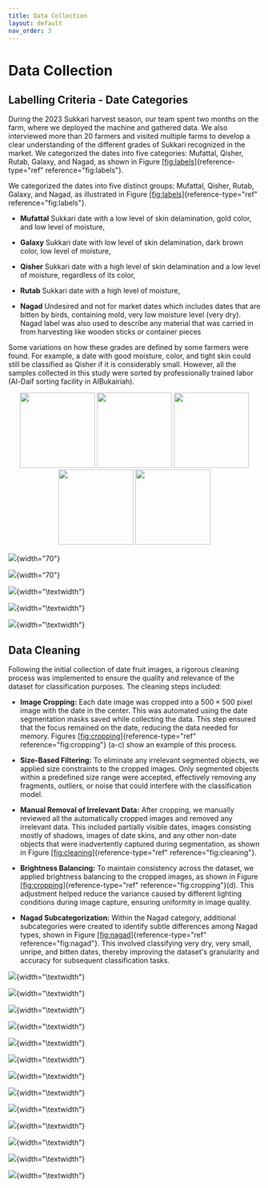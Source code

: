```yaml
---
title: Data Collection
layout: default
nav_order: 3
---
```


# Data Collection

## Labelling Criteria - Date Categories

During the 2023 Sukkari harvest season, our team spent two months on the
farm, where we deployed the machine and gathered data. We also
interviewed more than 20 farmers and visited multiple farms to develop a
clear understanding of the different grades of Sukkari recognized in the
market. We categorized the dates into five categories: Mufattal, Qisher,
Rutab, Galaxy, and Nagad, as shown in Figure
[\[fig:labels\]](#fig:labels){reference-type="ref"
reference="fig:labels"}.

We categorized the dates into five distinct groups: Mufattal, Qisher,
Rutab, Galaxy, and Nagad, as illustrated in Figure
[\[fig:labels\]](#fig:labels){reference-type="ref"
reference="fig:labels"}.

-   **Mufattal** Sukkari date with a low level of skin delamination,
    gold color, and low level of moisture,

-   **Galaxy** Sukkari date with low level of skin delamination, dark
    brown color, low level of moisture,

-   **Qisher** Sukkari date with a high level of skin delamination and a
    low level of moisture, regardless of its color,

-   **Rutab** Sukkari date with a high level of moisture,

-   **Nagad** Undesired and not for market dates which includes dates
    that are bitten by birds, containing mold, very low moisture level
    (very dry). Nagad label was also used to describe any material that
    was carried in from harvesting like wooden sticks or container
    pieces

Some variations on how these grades are defined by some farmers were
found. For example, a date with good moisture, color, and tight skin
could still be classified as Qisher if it is considerably small.
However, all the samples collected in this study were sorted by
professionally trained labor (Al-Daif sorting facility in AlBukairiah).

<p align="center">
  <img src="assets/images/Mufattal.png" width="150" text="Mufattal">
  <img src="assets/images/Qisher.png" width="150" text="Qisher">
  <img src="assets/images/Rutab.png" width="150" text="Rutab">
  <img src="assets/images/Galaxy.png" width="150" text="Galaxy">
  <img src="assets/images/Nagad.png" width="150" text="Nagad">
</p>

![](assets/images/Mufattal.png){width="70"}

![](assets/images/Qisher.png){width="70"}

![](assets/images/Rutab.png){width="\\textwidth"}

![](assets/images/Galaxy.png){width="\\textwidth"}

![](assets/images/Nagad.png){width="\\textwidth"}

## Data Cleaning

Following the initial collection of date fruit images, a rigorous
cleaning process was implemented to ensure the quality and relevance of
the dataset for classification purposes. The cleaning steps included:

-   **Image Cropping:** Each date image was cropped into a
    $500\times 500$ pixel image with the date in the center. This was
    automated using the date segmentation masks saved while collecting
    the data. This step ensured that the focus remained on the date,
    reducing the data needed for memory. Figures
    [\[fig:cropping\]](#fig:cropping){reference-type="ref"
    reference="fig:cropping"} (a-c) show an example of this process.

-   **Size-Based Filtering:** To eliminate any irrelevant segmented
    objects, we applied size constraints to the cropped images. Only
    segmented objects within a predefined size range were accepted,
    effectively removing any fragments, outliers, or noise that could
    interfere with the classification model.

-   **Manual Removal of Irrelevant Data:** After cropping, we manually
    reviewed all the automatically cropped images and removed any
    irrelevant data. This included partially visible dates, images
    consisting mostly of shadows, images of date skins, and any other
    non-date objects that were inadvertently captured during
    segmentation, as shown in Figure
    [\[fig:cleaning\]](#fig:cleaning){reference-type="ref"
    reference="fig:cleaning"}.

-   **Brightness Balancing:** To maintain consistency across the
    dataset, we applied brightness balancing to the cropped images, as
    shown in Figure
    [\[fig:cropping\]](#fig:cropping){reference-type="ref"
    reference="fig:cropping"}(d). This adjustment helped reduce the
    variance caused by different lighting conditions during image
    capture, ensuring uniformity in image quality.

-   **Nagad Subcategorization:** Within the Nagad category, additional
    subcategories were created to identify subtle differences among
    Nagad types, shown in Figure
    [\[fig:nagad\]](#fig:nagad){reference-type="ref"
    reference="fig:nagad"}. This involved classifying very dry, very
    small, unripe, and bitten dates, thereby improving the dataset's
    granularity and accuracy for subsequent classification tasks.

![](assets/images/mask_0014_box.png){width="\\textwidth"}

![](assets/images/bgrimg_0014_box.png){width="\\textwidth"}

![](assets/images/CR_DateImage_bgrimg_0014.png){width="\\textwidth"}

![](assets/images/WB_DateImage_bgrimg_0014.png){width="\\textwidth"}

![](assets/images/clean_1.png){width="\\textwidth"}

![](assets/images/clean_2.png){width="\\textwidth"}

![](assets/images/clean_3.png){width="\\textwidth"}

![](assets/images/clean_4.png){width="\\textwidth"}

![](assets/images/clean_5.png){width="\\textwidth"}

![](assets/images/nagad_bitten.png){width="\\textwidth"}

![](assets/images/nagad_2.png){width="\\textwidth"}

![](assets/images/nagad_notripe.png){width="\\textwidth"}

![](assets/images/nagad_small.png){width="\\textwidth"}
